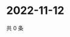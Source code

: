 # 2022-11-12

共 0 条

<!-- BEGIN WEIBO -->
<!-- 最后更新时间 Sat Nov 12 2022 16:20:33 GMT+0800 (China Standard Time) -->

<!-- END WEIBO -->
